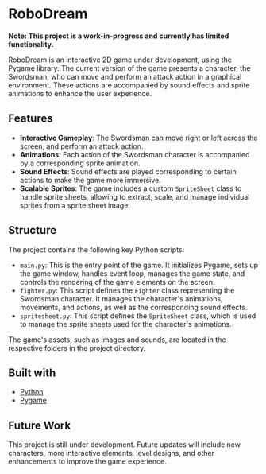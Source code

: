 # RoboDream

**Note: This project is a work-in-progress and currently has limited functionality.**

RoboDream is an interactive 2D game under development, using the Pygame library. The current version of the game presents a character, the Swordsman, who can move and perform an attack action in a graphical environment. These actions are accompanied by sound effects and sprite animations to enhance the user experience. 

## Features 

- **Interactive Gameplay**: The Swordsman can move right or left across the screen, and perform an attack action.
- **Animations**: Each action of the Swordsman character is accompanied by a corresponding sprite animation.
- **Sound Effects**: Sound effects are played corresponding to certain actions to make the game more immersive.
- **Scalable Sprites**: The game includes a custom `SpriteSheet` class to handle sprite sheets, allowing to extract, scale, and manage individual sprites from a sprite sheet image.

## Structure

The project contains the following key Python scripts:

- `main.py`: This is the entry point of the game. It initializes Pygame, sets up the game window, handles event loop, manages the game state, and controls the rendering of the game elements on the screen.
- `fighter.py`: This script defines the `Fighter` class representing the Swordsman character. It manages the character's animations, movements, and actions, as well as the corresponding sound effects.
- `spritesheet.py`: This script defines the `SpriteSheet` class, which is used to manage the sprite sheets used for the character's animations.

The game's assets, such as images and sounds, are located in the respective folders in the project directory.

## Built with

- [Python](https://www.python.org/)
- [Pygame](https://www.pygame.org/)

## Future Work

This project is still under development. Future updates will include new characters, more interactive elements, level designs, and other enhancements to improve the game experience.
